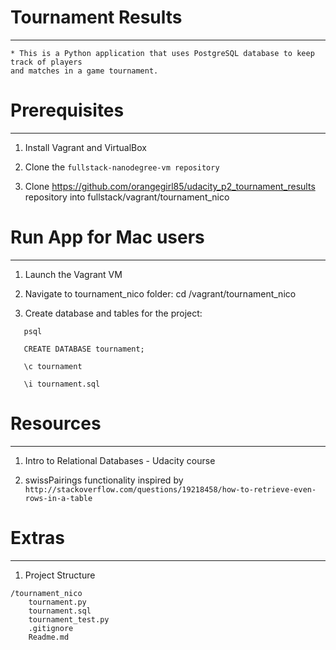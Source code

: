 # Tournament Results
------------------------

    * This is a Python application that uses PostgreSQL database to keep track of players
    and matches in a game tournament.


# Prerequisites
---------------
1. Install Vagrant and VirtualBox

2. Clone the `fullstack-nanodegree-vm repository`

3. Clone https://github.com/orangegirl85/udacity_p2_tournament_results repository
   into fullstack/vagrant/tournament_nico


# Run App for Mac users
-----------------------
1. Launch the Vagrant VM

2. Navigate to tournament_nico folder: cd /vagrant/tournament_nico

3. Create database and tables for the project:

```
   psql

   CREATE DATABASE tournament;

   \c tournament

   \i tournament.sql
```






# Resources
----------
1. Intro to Relational Databases - Udacity course

2. swissPairings functionality inspired by
  `http://stackoverflow.com/questions/19218458/how-to-retrieve-even-rows-in-a-table`


# Extras
----------
1. Project Structure
```
/tournament_nico
    tournament.py
    tournament.sql
    tournament_test.py
    .gitignore
    Readme.md
```



